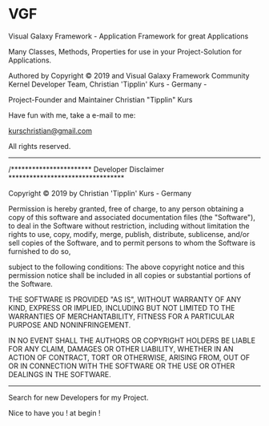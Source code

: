 # VGF
Visual Galaxy Framework -
Application Framework for great Applications

Many Classes, Methods, Properties for use in your Project-Solution for Applications.

Authored by Copyright © 2019 and  Visual Galaxy Framework Community Kernel Developer Team,
Christian 'Tipplin' Kurs - Germany - 

Project-Founder and Maintainer Christian "Tipplin" Kurs

Have fun with me, take a e-mail to me:

kurschristian@gmail.com

All rights reserved.

----


/*********************** Developer Disclaimer *********************************
 
 Copyright © 2019 by Christian 'Tipplin' Kurs - Germany
  
 Permission is hereby granted, free of charge, to any person obtaining a copy 
 of this software and associated documentation files (the "Software"), 
 to deal in the Software without restriction,
 including without limitation the rights to use, copy, modify, merge, 
 publish, distribute, sublicense, and/or sell copies of the Software, and 
 to permit persons to whom the Software is furnished to do so, 
  
 subject to the following conditions:
 The above copyright notice and this permission notice shall be included 
 in all copies or substantial portions of the Software.
  
 THE SOFTWARE IS PROVIDED "AS IS", WITHOUT WARRANTY OF ANY KIND, 
 EXPRESS OR IMPLIED, INCLUDING BUT NOT LIMITED TO THE 
 WARRANTIES OF MERCHANTABILITY, FITNESS FOR A PARTICULAR PURPOSE 
 AND NONINFRINGEMENT.
  
 IN NO EVENT SHALL THE AUTHORS OR COPYRIGHT HOLDERS BE LIABLE FOR ANY CLAIM,
 DAMAGES OR OTHER LIABILITY, WHETHER IN AN ACTION OF CONTRACT, 
 TORT OR OTHERWISE, ARISING FROM, OUT OF OR IN CONNECTION WITH THE SOFTWARE
 OR THE USE OR OTHER DEALINGS IN THE SOFTWARE.
 
 ----
 
 Search for new Developers for my Project.
 
 Nice to have you ! at begin !
 
 
 
 
 
 
 
 
 

